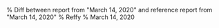 % Diff between report from "March 14, 2020" and reference report from "March 14, 2020"
% Reffy
% March 14, 2020

